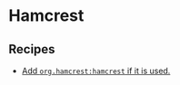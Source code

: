 # Hamcrest

## Recipes

* [Add `org.hamcrest:hamcrest` if it is used.](https://docs.openrewrite.org/reference/recipes/java/testing/hamcrest/addhamcrestifused)

